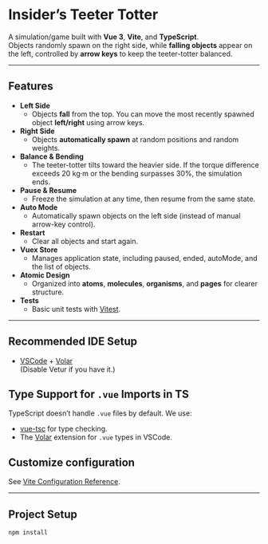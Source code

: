 # Insider’s Teeter Totter

A simulation/game built with **Vue 3**, **Vite**, and **TypeScript**.  
Objects randomly spawn on the right side, while **falling objects** appear on the left, controlled by **arrow keys** to keep the teeter-totter balanced.

---

## Features

- **Left Side**
    - Objects **fall** from the top. You can move the most recently spawned object **left/right** using arrow keys.
- **Right Side**
    - Objects **automatically spawn** at random positions and random weights.
- **Balance & Bending**
    - The teeter-totter tilts toward the heavier side. If the torque difference exceeds 20 kg·m or the bending surpasses 30%, the simulation ends.
- **Pause & Resume**
    - Freeze the simulation at any time, then resume from the same state.
- **Auto Mode**
    - Automatically spawn objects on the left side (instead of manual arrow-key control).
- **Restart**
    - Clear all objects and start again.
- **Vuex Store**
    - Manages application state, including paused, ended, autoMode, and the list of objects.
- **Atomic Design**
    - Organized into **atoms**, **molecules**, **organisms**, and **pages** for clearer structure.
- **Tests**
    - Basic unit tests with [Vitest](https://vitest.dev/).

---

## Recommended IDE Setup

- [VSCode](https://code.visualstudio.com/) + [Volar](https://marketplace.visualstudio.com/items?itemName=Vue.volar)  
  (Disable Vetur if you have it.)

## Type Support for `.vue` Imports in TS

TypeScript doesn’t handle `.vue` files by default. We use:
- [vue-tsc](https://www.npmjs.com/package/vue-tsc) for type checking.
- The [Volar](https://marketplace.visualstudio.com/items?itemName=Vue.volar) extension for `.vue` types in VSCode.

## Customize configuration

See [Vite Configuration Reference](https://vite.dev/config/).

---

## Project Setup

```sh
npm install
